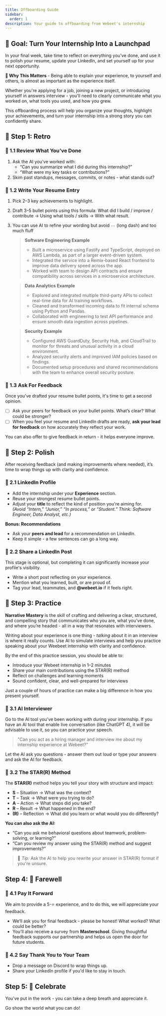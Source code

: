 ```yaml
---
title: Offboarding Guide
sidebar:
  order: 1
description: Your guide to offboarding from Webeet's internship
---
```


## 🎯 Goal: Turn Your Internship Into a Launchpad

In your final week, take time to reflect on everything you’ve done, and use it to polish your resume, update your LinkedIn, and set yourself up for your next opportunity.

**🔰 Why This Matters** - Being able to explain your experience, to yourself and others, is almost as important as the experience itself.

Whether you're applying for a job, joining a new project, or introducing yourself in answers interview - you’ll need to clearly communicate what you worked on, what tools you used, and how you grew.

This offboarding process will help you organize your thoughts, highlight your achievements, and turn your internship into a strong story you can confidently share.

## 🔎 Step 1: Retro

### 🔹 1.1 Review What You’ve Done

1. Ask the AI you’ve worked with:
   - “Can you summarize what I did during this internship?”
   - “What were my key tasks or contributions?”
2. Skim past standups, messages, commits, or notes - what stands out?

### 🔹 1.2 Write Your Resume Entry

1. Pick 2–3 key achievements to highlight.

2. Draft 3–5 bullet points using this formula: What did I build / improve / contribute → Using what tools / skills → With what result.

3. You can use AI to refine your wording but avoid `--` (long dash) and too much fluff

   > **Software Engineering Example**
   >
   > - Built a microservice using Fastify and TypeScript, deployed on AWS Lambda, as part of a larger event-driven system.
   > - Integrated the service into a Remix-based React frontend to improve data delivery speed across the app.
   > - Worked with team to design API contracts and ensure compatibility across services in a microservice architecture.

   > **Data Analytics Example**
   >
   > - Explored and integrated multiple third-party APIs to collect real-time data for AI training workflows.
   > - Cleaned and transformed incoming data to fit internal schema using Python and Pandas.
   > - Collaborated with engineering to test API performance and ensure smooth data ingestion across pipelines.

   > **Security Example**
   >
   > - Configured AWS GuardDuty, Security Hub, and CloudTrail to monitor for threats and unusual activity in a cloud environment.
   > - Analyzed security alerts and improved IAM policies based on findings.
   > - Documented setup procedures and shared recommendations with the team to enhance overall security posture.

### 🔹 1.3 Ask For Feedback

Once you’ve drafted your resume bullet points, it's time to get a second opinion.

- [ ] Ask your peers for feedback on your bullet points. What’s clear? What could be stronger?
- [ ] When you feel your resume and LinkedIn drafts are ready, **ask your lead for feedback** on how accurately they reflect your work.

You can also offer to give feedback in return - it helps everyone improve.

## 💅 Step 2: Polish

After receiving feedback (and making improvements where needed), it’s time to wrap things up with clarity and confidence.

### 🔹 2.1 LinkedIn Profile

- Add the internship under your **Experience** section.
- Reuse your strongest resume bullet points.
- Adjust your **title** to reflect the kind of position you're aiming for.  
  _(Avoid “Intern,” “Junior,” “In process,” or “Student.” Think: Software Engineer, Data Analyst, etc.)_

**Bonus: Recommendations**

- Ask your **peers and lead** for a recommendation on LinkedIn.
- Keep it simple - a few sentences can go a long way.

### 🔹 2.2 Share a LinkedIn Post

This stage is optional, but completing it can significantly increase your profile's visibility.

- Write a short post reflecting on your experience.
- Mention what you learned, built, or are proud of.
- Tag your lead, teammates, and **@webeet.io** if it feels right.

## 🧠 Step 3: Practice

**Narrative Mastery** is the skill of crafting and delivering a clear, structured, and compelling story that communicates who you are, what you’ve done, and where you’re headed - all in a way that resonates with interviewers.

Writing about your experience is one thing - _talking_ about it in an interview is where it really counts. Use AI to simulate interviews and help you practice speaking about your Weebeet internship with clarity and confidence.

By the end of this practice session, you should be able to:

- Introduce your Webeet internship in 1–2 minutes
- Share your main contributions using the STAR(R) method
- Reflect on challenges and learning moments
- Sound confident, clear, and well-prepared for interviews

Just a couple of hours of practice can make a big difference in how you present yourself.

### 🔹 3.1 AI Interviewer

Go to the AI tool you've been working with during your internship. If you have an AI tool that enable live conversation (like ChatGPT 4), it will be advisable to use it, so you can practice your speech.

> "Can you act as a hiring manager and interview me about my internship experience at Webeet?"

Let the AI ask you questions - answer them out loud or type your answers and ask the AI for feedback.

### 🔹 3.2 The STAR(R) Method

The **STAR(R)** method helps you tell your story with structure and impact:

- **S** – Situation → What was the context?
- **T** – Task → What were you trying to do?
- **A** – Action → What steps did _you_ take?
- **R** – Result → What happened in the end?
- **(R)** – Reflection → What did you learn or what would you do differently?

**You can also ask the AI:**

- “Can you ask me behavioral questions about teamwork, problem-solving, or learning?”
- “Can you review my answer using the STAR(R) method and suggest improvements?”

> 📝 _Tip:_ Ask the AI to help you rewrite your answer in STAR(R) format if you're unsure.

## Step 4: 👋 Farewell

### 🔹 4.1 Pay It Forward

We aim to provide a 5-⭐️ experience, and to do this, we will appreciate your feedback.

- We’ll ask you for final feedback - please be honest! What worked? What could be better?
- You’ll also receive a survey from **Masterschool**. Giving thoughtful feedback supports our partnership and helps us open the door for future students.

### 🔹 4.2 Say Thank You to Your Team

- Drop a message on Discord to wrap things up.
- Share your LinkedIn profile if you'd like to stay in touch.

## Step 5: 🎉 Celebrate

You’ve put in the work - you can take a deep breath and appreciate it.

Go show the world what you can do!
